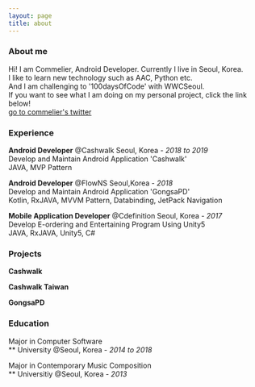 ```yaml
---
layout: page
title: about
---
```


### About me
Hi! I am Commelier, Android Developer. Currently I live in Seoul, Korea.<br>
I like to learn new technology such as AAC, Python etc.<br>
And I am challenging to '100daysOfCode' with WWCSeoul.<br>
If you want to see what I am doing on my personal project, click the link below!<br>
<a href="https://twitter.com/sherrious_ryu">go to commelier's twitter</a>
### Experience

**Android Developer** @Cashwalk
Seoul, Korea - _2018 to 2019_<br>
Develop and Maintain Android Application 'Cashwalk'<br>
JAVA, MVP Pattern<br>

**Android Developer** @FlowNS
Seoul,Korea - _2018_<br>
Develop and Maintain Android Application 'GongsaPD'<br>
Kotlin, RxJAVA, MVVM Pattern, Databinding, JetPack Navigation<br>

**Mobile Application Developer** @Cdefinition
Seoul, Korea - _2017_<br>
Develop E-ordering and Entertaining Program Using Unity5<br>
JAVA, RxJAVA, Unity5, C#<br>

### Projects
**Cashwalk**

**Cashwalk Taiwan**

**GongsaPD**


### Education

Major in Computer Software<br>
** University @Seoul, Korea - _2014 to 2018_<br>

Major in Contemporary Music Composition<br>
** Universitiy @Seoul, Korea - _2013_<br>